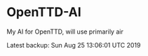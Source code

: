 # OpenTTD-AI
My AI for OpenTTD, will use primarily air

Latest backup: Sun Aug 25 13:06:01 UTC 2019
